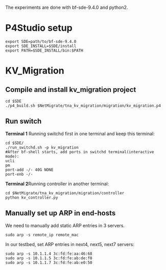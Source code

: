 The experiments are done with bf-sde-9.4.0 and python2.

# P4Studio setup
```
export SDE=path/to/bf-sde-9.4.0
export SDE_INSTALL=$SDE/install
export PATH=$SDE_INSTALL/bin:$PATH
```
# KV_Migration
## Compile and install kv_migration project
```
cd $SDE
./p4_build.sh $NetMigrate/tna_kv_migration/migration/kv_migration.p4
```

## Run switch
**Terminal 1** Running switchd first in one terminal and keep this terminal:
```
cd $SDE/
./run_switchd.sh -p kv_migration
#After bf-shell starts, add ports in switchd terminal(interactive mode):
ucli
pm
port-add -/- 40G NONE
port-enb -/-
```

**Terminal 2**Running controller in another terminal:
```
cd $NetMigrate/tna_kv_migration/migration/controller
python kv_controller.py
```



## Manually set up ARP in end-hosts
We need to manually add static ARP entries in 3 servers.
```
sudo arp -s remote_ip remote_mac
```
In our testbed, set ARP entries in next4, next5, next7 servers:
```
sudo arp -s 10.1.1.4 3c:fd:fe:aa:46:68
sudo arp -s 10.1.1.5 3c:fd:fe:ab:de:f0
sudo arp -s 10.1.1.7 3c:fd:fe:ab:e0:50
```
